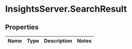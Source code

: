 # InsightsServer.SearchResult

## Properties
Name | Type | Description | Notes
------------ | ------------- | ------------- | -------------


